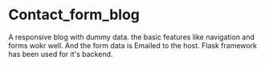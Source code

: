 # Contact_form_blog
 A responsive blog with dummy data. the basic features like navigation and forms wokr well. And the form data is Emailed to the host. Flask framework has been used for it's backend.
